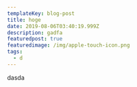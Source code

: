 ```yaml
---
templateKey: blog-post
title: hoge
date: 2019-08-06T03:40:19.999Z
description: gadfa
featuredpost: true
featuredimage: /img/apple-touch-icon.png
tags:
  - d
---
```

dasda
